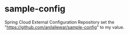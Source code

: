 # sample-config
Spring Cloud External Configuration Repository
set the "https://github.com/anilallewar/sample-config" to my value.